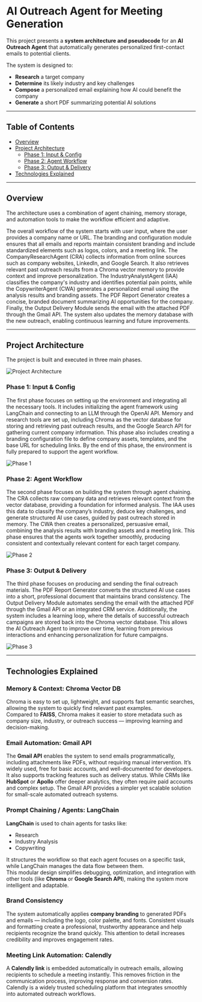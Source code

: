 # AI Outreach Agent for Meeting Generation
This project presents a **system architecture and pseudocode** for an **AI Outreach Agent** that automatically generates personalized first-contact emails to potential clients.  

The system is designed to:

- **Research** a target company  
- **Determine** its likely industry and key challenges  
- **Compose** a personalized email explaining how AI could benefit the company  
- **Generate** a short PDF summarizing potential AI solutions

---
## Table of Contents

- [Overview](#overview)
- [Project Architecture](#project-architecture)
  - [Phase 1: Input & Config](#phase-1-input-config)
  - [Phase 2: Agent Workflow](#phase-2-agent-workflow)
  - [Phase 3: Output & Delivery](#phase-3-output-delivery)
- [Technologies Explained](#technologies-explained)

---

## Overview
The architecture uses a combination of agent chaining, memory storage, and automation tools to make the workflow efficient and adaptive.

The overall workflow of the system starts with user input, where the user provides a company name or URL. The branding and configuration module ensures that all emails and reports maintain consistent branding and include standardized elements such as logos, colors, and a meeting link. The CompanyResearchAgent (CRA) collects information from online sources such as company websites, LinkedIn, and Google Search. It also retrieves relevant past outreach results from a Chroma vector memory to provide context and improve personalization. The IndustryAnalystAgent (IAA) classifies the company's industry and identifies potential pain points, while the CopywriterAgent (CWA) generates a personalized email using the analysis results and branding assets. The PDF Report Generator creates a concise, branded document summarizing AI opportunities for the company. Finally, the Output Delivery Module sends the email with the attached PDF through the Gmail API. The system also updates the memory database with the new outreach, enabling continuous learning and future improvements.

---

## Project Architecture

The project is built and executed in three main phases.

![Project Architecture](/diagrams/architecture.png)

### Phase 1: Input & Config

The first phase focuses on setting up the environment and integrating all the necessary tools. It includes initializing the agent framework using LangChain and connecting to an LLM through the OpenAI API. Memory and research tools are set up, including Chroma as the vector database for storing and retrieving past outreach results, and the Google Search API for gathering current company information. This phase also includes creating a branding configuration file to define company assets, templates, and the base URL for scheduling links. By the end of this phase, the environment is fully prepared to support the agent workflow.

![Phase 1](/diagrams/phase_1.png)

### Phase 2: Agent Workflow

The second phase focuses on building the system through agent chaining. The CRA collects raw company data and retrieves relevant context from the vector database, providing a foundation for informed analysis. The IAA uses this data to classify the company’s industry, deduce key challenges, and generate structured AI use cases, guided by past outreach stored in memory. The CWA then creates a personalized, persuasive email, combining the analysis results with branding assets and a meeting link. This phase ensures that the agents work together smoothly, producing consistent and contextually relevant content for each target company.

![Phase 2](/diagrams/phase_2.png) 

### Phase 3: Output & Delivery

The third phase focuses on producing and sending the final outreach materials. The PDF Report Generator converts the structured AI use cases into a short, professional document that maintains brand consistency. The Output Delivery Module automates sending the email with the attached PDF through the Gmail API or an integrated CRM service. Additionally, the system includes a learning loop, where the details of successful outreach campaigns are stored back into the Chroma vector database. This allows the AI Outreach Agent to improve over time, learning from previous interactions and enhancing personalization for future campaigns.

![Phase 3](/diagrams/phase_3.png) 

---

## Technologies Explained

### Memory & Context: **Chroma Vector DB**
Chroma is easy to set up, lightweight, and supports fast semantic searches, allowing the system to quickly find relevant past examples.  
Compared to **FAISS**, Chroma makes it easier to store metadata such as company size, industry, or outreach success — improving learning and decision-making.  

### Email Automation: **Gmail API**
The **Gmail API** enables the system to send emails programmatically, including attachments like PDFs, without requiring manual intervention. It’s widely used, free for basic accounts, and well-documented for developers. It also supports tracking features such as delivery status. While CRMs like **HubSpot** or **Apollo** offer deeper analytics, they often require paid accounts and complex setup. The Gmail API provides a simpler yet scalable solution for small-scale automated outreach systems.

### Prompt Chaining / Agents: **LangChain**
**LangChain** is used to chain agents for tasks like:
- Research  
- Industry Analysis  
- Copywriting  

It structures the workflow so that each agent focuses on a specific task, while LangChain manages the data flow between them.  
This modular design simplifies debugging, optimization, and integration with other tools (like **Chroma** or **Google Search API**), making the system more intelligent and adaptable.

### Brand Consistency
The system automatically applies **company branding** to generated PDFs and emails — including the logo, color palette, and fonts. Consistent visuals and formatting create a professional, trustworthy appearance and help recipients recognize the brand quickly. This attention to detail increases credibility and improves engagement rates.

### Meeting Link Automation: **Calendly**
A **Calendly link** is embedded automatically in outreach emails, allowing recipients to schedule a meeting instantly. This removes friction in the communication process, improving response and conversion rates. Calendly is a widely trusted scheduling platform that integrates smoothly into automated outreach workflows.
